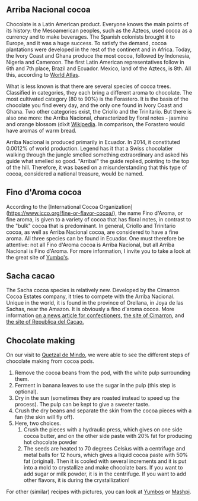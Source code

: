 ## Arriba Nacional cocoa

Chocolate is a Latin American product. Everyone knows the main points of its history: the Mesoamerican peoples, such as the Aztecs, used cocoa as a currency and to make beverages. The Spanish colonists brought it to Europe, and it was a huge success. To satisfy the demand, cocoa plantations were developed in the rest of the continent and in Africa.
Today, the Ivory Coast and Ghana produce the most cocoa, followed by Indonesia, Nigeria and Cameroon. The first Latin American representatives follow in 6th and 7th place, Brazil and Ecuador. Mexico, land of the Aztecs, is 8th. All this, according to [World Atlas](https://www.worldatlas.com/articles/top-10-cocoa-producing-countries.html).

What is less known is that there are several species of cocoa trees. Classified in categories, they each bring a different aroma to chocolate. The most cultivated category (80 to 90%) is the Forastero. It is the basis of the chocolate you find every day, and the only one found in Ivory Coast and Ghana. Two other categories exist, the Criollo and the Trinitario. But there is also one more: the Arriba Nacional, characterized by floral notes - jasmine and orange blossom (dixit [Wikipedia](https://fr.wikipedia.org/wiki/Nacional_(cacao)). In comparison, the Forastero would have aromas of warm bread. 

Arriba Nacional is produced primarily in Ecuador. In 2014, it constituted 0.0012% of world production. Legend has it that a Swiss chocolatier walking through the jungle smelled something extraordinary and asked his guide what smelled so good. "Arriba!" the guide replied, pointing to the top of the hill. Therefore, it was based on a misunderstanding that this type of cocoa, considered a national treasure, would be named.


## Fino d'Aroma cocoa

According to the [International Cocoa Organization] (https://www.icco.org/fine-or-flavor-cocoa/), the name Fino d'Aroma, or fine aroma, is given to a variety of cocoa that has floral notes, in contrast to the "bulk" cocoa that is predominant. In general, Criollo and Trinitario cocoa, as well as Arriba Nacional cocoa, are considered to have a fine aroma. All three species can be found in Ecuador. One must therefore be attentive: not all Fino d'Aroma cocoa is Arriba Nacional, but all Arriba Nacional is Fino d'Aroma. For more information, I invite you to take a look at the great site of [Yumbo's](http://yumboschocolate.com/cacao-fin-aromatique/).

## Sacha cacao

The Sacha cocoa species is relatively new. Developed by the Cimarron Cocoa Estates company, it tries to compete with the Arriba Nacional. Unique in the world, it is found in the province of Orellana, in Joya de las Sachas, near the Amazon. It is obviously a fino d'aroma cocoa. More information [on a news article for confectioners](https://www.confectionerynews.com/Article/2016/08/29/Sacha-Gold-Ecuador-s-next-top-fine-flavor-cocoa-Cimarron-Estates), [the site of Cimarron,](http://sachagold.com/index.php/english/our-company) and [the site of Republica del Cacao.](https://republicadelcacao.com/blogs/news/la-joya-de-los-sachas-ecuador-projects-that-nurture-our-essence)

## Chocolate making

On our visit to [Quetzal de Mindo](http://www.elquetzaldemindo.com/), we were able to see the different steps of chocolate making from cocoa pods.

1. Remove the cocoa beans from the pod, with the white pulp surrounding them.
2. Ferment in banana leaves to use the sugar in the pulp (this step is optional).
3. Dry in the sun (sometimes they are roasted instead to speed up the process). The pulp can be kept to give a sweeter taste.
4. Crush the dry beans and separate the skin from the cocoa pieces with a fan (the skin will fly off).
5. Here, two choices. 
	1. Crush the pieces with a hydraulic press, which gives on one side cocoa butter, and on the other side paste with 20% fat for producing hot chocolate powder 
	2. The seeds are heated to 70 degrees Celsius with a centrifuge and metal balls for 12 hours, which gives a liquid cocoa paste with 50% fat (original). Then it is cooled with several increments and it is put into a mold to crystallize and make chocolate bars. If you want to add sugar or milk powder, it is in the centrifuge. If you want to add other flavors, it is during the crystallization!

For other (similar) recipes with pictures, you can look at [Yumbos](http://yumboschocolate.com/transformation/) or [Mashpi](https://tienda.chocomashpi.com/taller-artesanal-pasos/). 